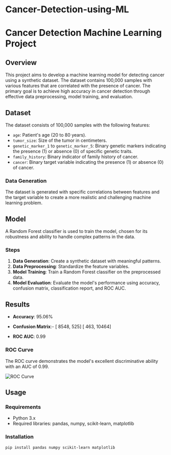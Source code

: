 # Cancer-Detection-using-ML

# Cancer Detection Machine Learning Project

## Overview

This project aims to develop a machine learning model for detecting cancer using a synthetic dataset. The dataset contains 100,000 samples with various features that are correlated with the presence of cancer. The primary goal is to achieve high accuracy in cancer detection through effective data preprocessing, model training, and evaluation.

## Dataset

The dataset consists of 100,000 samples with the following features:

- `age`: Patient's age (20 to 80 years).
- `tumor_size`: Size of the tumor in centimeters.
- `genetic_marker_1` to `genetic_marker_5`: Binary genetic markers indicating the presence (1) or absence (0) of specific genetic traits.
- `family_history`: Binary indicator of family history of cancer.
- `cancer`: Binary target variable indicating the presence (1) or absence (0) of cancer.

### Data Generation

The dataset is generated with specific correlations between features and the target variable to create a more realistic and challenging machine learning problem.

## Model

A Random Forest classifier is used to train the model, chosen for its robustness and ability to handle complex patterns in the data.

### Steps

1. **Data Generation**: Create a synthetic dataset with meaningful patterns.
2. **Data Preprocessing**: Standardize the feature variables.
3. **Model Training**: Train a Random Forest classifier on the preprocessed data.
4. **Model Evaluation**: Evaluate the model's performance using accuracy, confusion matrix, classification report, and ROC AUC.

## Results

- **Accuracy**: 95.06%
- **Confusion Matrix**:- 
                         [ 8548,  525]
                         [  463, 10464]
                                       
- **ROC AUC**: 0.99

### ROC Curve

The ROC curve demonstrates the model's excellent discriminative ability with an AUC of 0.99.

![ROC Curve](roc_curve.png)

## Usage

### Requirements

- Python 3.x
- Required libraries: pandas, numpy, scikit-learn, matplotlib

### Installation

```
pip install pandas numpy scikit-learn matplotlib
